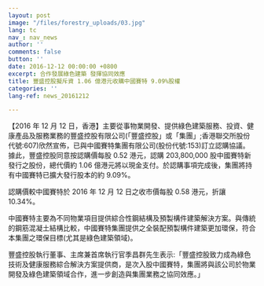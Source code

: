 ```yaml
---
layout: post
image: "/files/forestry_uploads/03.jpg"
lang: tc
nav_: nav_news
author: ''
comments: false
button: ''
date: 2016-12-12 00:00:00 +0800
excerpt: 合作發展綠色建築 發揮協同效應
title: 豐盛控股擬斥資 1.06 億港元收購中國賽特 9.09%股權
categories: ''
lang-ref: news_20161212

---
```

【2016 年 12 月 12 日，香港】主要從事物業開發、提供綠色建築服務、投資、健康產品及服務業務的豐盛控股有限公司(「豐盛控股」或「集團」;香港聯交所股份代號:607)欣然宣佈，已與中國賽特集團有限公司(股份代號:153)訂立認購協議。據此，豐盛控股同意按認購價每股 0.52 港元，認購 203,800,000 股中國賽特新發行之股份，總代價約 1.06 億港元將以現金支付。於認購事項完成後，集團將持有中國賽特已擴大發行股本的約 9.09%。

認購價較中國賽特於 2016 年 12 月 12 日之收市價每股 0.58 港元，折讓 10.34%。

中國賽特主要為不同物業項目提供綜合性鋼結構及預製構件建築解決方案。與傳統的鋼筋混凝土結構比較，中國賽特集團提供之全裝配預製構件建築更加環保，符合本集團之環保目標(尤其是綠色建築領域)。

豐盛控股執行董事、主席兼首席執行官季昌群先生表示:「豐盛控股致力成為綠色技術及健康服務綜合解決方案提供商，是次入股中國賽特，集團將與該公司於物業開發及綠色建築領域合作，進一步創造與集團業務之協同效應。」